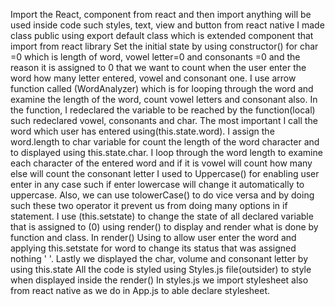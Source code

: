 Import the React, component from react and then import anything will be used inside code such styles, text, view and button from react native
I made class public using export default class which is extended component that import from react library
Set the initial state by using  constructor() for char =0 which is length of word, vowel letter=0 and consonants =0 and the reason it is assigned to 0 that we want to count when the user enter the word how many letter entered, vowel and consonant one.
I use arrow function called (WordAnalyzer) which is for looping through the word and examine the length of the word, count vowel letters and consonant also.
In the function, I redeclared the variable to be reached by the function(local) such redeclared vowel, consonants and char. The most important I call the word which user has entered using(this.state.word).
I assign the word.length to char variable for count the length of the word character and to displayed using this.state.char.
I loop through the word length to examine each character of the entered word and if it is vowel will count how many else will count the consonant letter
I used to Uppercase() for enabling user enter in any case such if enter lowercase will change it automatically to uppercase. Also, we can use tolowerCase() to do vice versa and by doing such these two operator it prevent us from doing many options in if statement.
I use (this.setstate) to change the state of all declared variable that is assigned to (0)
 using render() to display and render what is done by function and class.
In render() Using <TextInput onChangeText> to allow user enter the word and applying this.setstate for word to change its status that was assigned nothing ' '.
Lastly we displayed the char, volume and consonant letter by using this.state 
All the code is styled using Styles.js file(outsider) to style when displayed inside the render()
In styles.js we import stylesheet also from react native as we do in App.js to able declare stylesheet.
